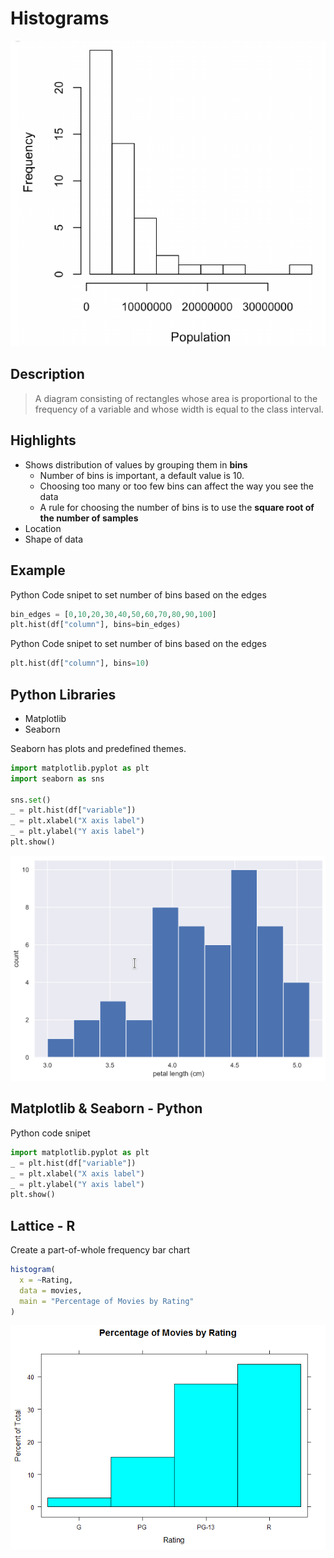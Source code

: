 # Histograms


![Histograms](../../images/statistics/histogram.png)

## Description

> A diagram consisting of rectangles whose area is proportional to the frequency of a variable and whose width is equal to the class interval.

## Highlights

  * Shows distribution of values by grouping them in **bins**
    * Number of bins is important, a default value is 10. 
    * Choosing too many or too few bins can affect the way you see the data
    * A rule for choosing the number of bins is to use the **square root of the number of samples**
  * Location
  * Shape of data  

## Example

Python Code snipet to set number of bins based on the edges

```python
bin_edges = [0,10,20,30,40,50,60,70,80,90,100]
plt.hist(df["column"], bins=bin_edges)
```

Python Code snipet to set number of bins based on the edges

```python
plt.hist(df["column"], bins=10)
```

## Python Libraries

* Matplotlib
* Seaborn

Seaborn has plots and predefined themes.

```python
import matplotlib.pyplot as plt
import seaborn as sns

sns.set()
_ = plt.hist(df["variable"])
_ = plt.xlabel("X axis label")
_ = plt.ylabel("Y axis label")
plt.show()
```

![Histogram with Seaborn](../../images/statistics/histogramsns.png)

## Matplotlib & Seaborn - Python

Python code snipet

```python
import matplotlib.pyplot as plt
_ = plt.hist(df["variable"])
_ = plt.xlabel("X axis label")
_ = plt.ylabel("Y axis label")
plt.show()
```

## Lattice - R

Create a part-of-whole frequency bar chart

``` r
histogram(
  x = ~Rating,
  data = movies,
  main = "Percentage of Movies by Rating"
)
```

![](../../images/statistics/histogram_lattice_1.png)

